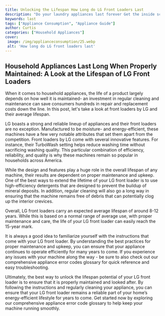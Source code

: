 ```yaml
---
title: Unlocking the Lifespan How Long do LG Front Loaders Last
description: "Do your laundry appliances last forever Get the inside scoop on the expected lifespan of LG front-loading washers and get helpful tips for making the most of your investment"
keywords: last
tags: ["Appliance Consumption", "Appliance Guide"]
author: Curtis
categories: ["Household Appliances"]
cover: 
 image: /img/applianceconsumption/25.webp
 alt: 'How long do LG front loaders last'
---
```

## Household Appliances Last Long When Properly Maintained: A Look at the Lifespan of LG Front Loaders 
When it comes to household appliances, the life of a product largely depends on how well it is maintained- an investment in regular cleaning and maintenance can save consumers hundreds in repair and replacement costs down the line. In this post, let's take a look at front loaders by LG and their average lifespan. 

LG boasts a strong and reliable lineup of appliances and their front loaders are no exception. Manufactured to be moisture- and energy-efficient, these machines have a few very notable attributes that set them apart from the competition. Front loaders by LG come with several innovative features. For instance, their TurboWash setting helps reduce washing time without sacrificing washing quality. This particular combination of efficiency, reliability, and quality is why these machines remain so popular in households across America. 

While the design and features play a huge role in the overall lifespan of any machine, their results are dependent on proper maintenance and upkeep. One of the best ways to extend the lifetime of your LG front loader is to use high-efficiency detergents that are designed to prevent the buildup of mineral deposits. In addition, regular cleaning will also go a long way in ensuring that the machine remains free of debris that can potentially clog up the interior crevices. 

Overall, LG front loaders carry an expected average lifespan of around 8-12 years. While this is based on a normal range of average use, with proper maintenance and care, the life of your LG front loader can easily reach the 15-year mark. 

It is always a good idea to familiarize yourself with the instructions that come with your LG front loader. By understanding the best practices for proper maintenance and upkeep, you can ensure that your appliance continues to operate efficiently for many years to come. If you experience any issues with your machine along the way - be sure to also check out our comprehensive appliance error codes glossary for quick reference and easy troubleshooting.

Ultimately, the best way to unlock the lifespan potential of your LG front loader is to ensure that it is properly maintained and looked after. By following the instructions and regularly cleaning your appliance, you can ensure that your LG front loader remains a reliable part of your home’s energy-efficient lifestyle for years to come. Get started now by exploring our comprehensive appliance error code glossary to help keep your machine running smoothly.
